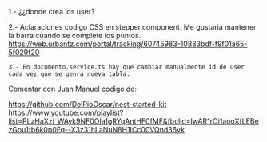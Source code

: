  1.- ¿¿donde crea los user?
 
 
 
 
 2.- Aclaraciones codigo CSS en stepper.component.
    Me gustaria mantener la barra cuando se complete los puntos.
    https://web.urbantz.com/portal/tracking/60745983-10883bdf-f9f01a65-5f029f20

    3.- En documento.service.ts hay que cambiar manualmente id de user cada vez que se genra nueva tabla.














 Comentar con Juan Manuel codigo de:
    




https://github.com/DelRioOscar/nest-started-kit
https://www.youtube.com/playlist?list=PLzHaXzj_WAyk9NF0OIa1gRYqAntHF0fMF&fbclid=IwAR1rOi1aooXfLEBezGou1tb6k0p0Fq--X3z31hLaNuN8H1ICc00VQnd36yk
